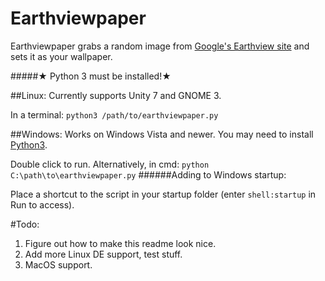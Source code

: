 # Earthviewpaper
Earthviewpaper grabs a random image from [Google's Earthview site]( https://earthview.withgoogle.com ) and sets it as your wallpaper.

#####★ Python 3  must be installed!★

##Linux:
Currently supports Unity 7 and GNOME 3.

In a terminal: ```python3 /path/to/earthviewpaper.py```

##Windows:
Works on Windows Vista and newer. You may need to install [Python3](https://www.python.org/downloads/windows/).

Double click to run. 
Alternatively, in cmd: ```python C:\path\to\earthviewpaper.py```
######Adding to Windows startup: 

Place a shortcut to the script in your startup folder (enter ```shell:startup``` in Run to access).

#Todo:
1. Figure out how to make this readme look nice.
2. Add more Linux DE support, test stuff.
3. MacOS support.

